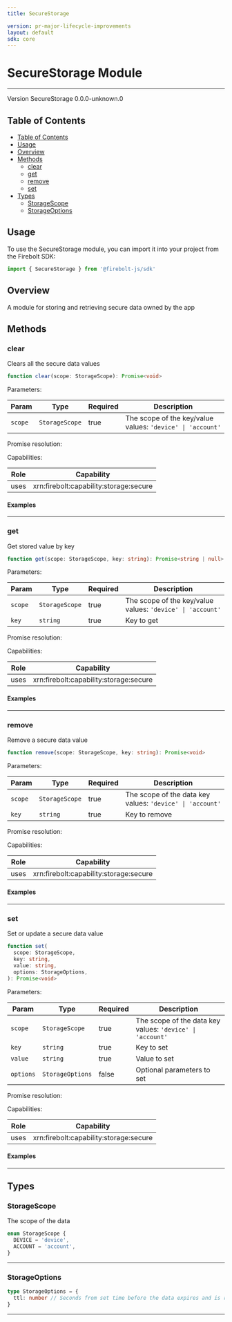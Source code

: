 ```yaml
---
title: SecureStorage

version: pr-major-lifecycle-improvements
layout: default
sdk: core
---
```


# SecureStorage Module

---

Version SecureStorage 0.0.0-unknown.0

## Table of Contents

- [Table of Contents](#table-of-contents)
- [Usage](#usage)
- [Overview](#overview)
- [Methods](#methods)
  - [clear](#clear)
  - [get](#get)
  - [remove](#remove)
  - [set](#set)
- [Types](#types)
  - [StorageScope](#storagescope)
  - [StorageOptions](#storageoptions)

## Usage

To use the SecureStorage module, you can import it into your project from the Firebolt SDK:

```javascript
import { SecureStorage } from '@firebolt-js/sdk'
```

## Overview

A module for storing and retrieving secure data owned by the app

## Methods

### clear

Clears all the secure data values

```typescript
function clear(scope: StorageScope): Promise<void>
```

Parameters:

| Param   | Type           | Required | Description                                                     |
| ------- | -------------- | -------- | --------------------------------------------------------------- |
| `scope` | `StorageScope` | true     | The scope of the key/value <br/>values: `'device' \| 'account'` |

Promise resolution:

Capabilities:

| Role | Capability                             |
| ---- | -------------------------------------- |
| uses | xrn:firebolt:capability:storage:secure |

#### Examples

---

### get

Get stored value by key

```typescript
function get(scope: StorageScope, key: string): Promise<string | null>
```

Parameters:

| Param   | Type           | Required | Description                                                     |
| ------- | -------------- | -------- | --------------------------------------------------------------- |
| `scope` | `StorageScope` | true     | The scope of the key/value <br/>values: `'device' \| 'account'` |
| `key`   | `string`       | true     | Key to get                                                      |

Promise resolution:

Capabilities:

| Role | Capability                             |
| ---- | -------------------------------------- |
| uses | xrn:firebolt:capability:storage:secure |

#### Examples

---

### remove

Remove a secure data value

```typescript
function remove(scope: StorageScope, key: string): Promise<void>
```

Parameters:

| Param   | Type           | Required | Description                                                    |
| ------- | -------------- | -------- | -------------------------------------------------------------- |
| `scope` | `StorageScope` | true     | The scope of the data key <br/>values: `'device' \| 'account'` |
| `key`   | `string`       | true     | Key to remove                                                  |

Promise resolution:

Capabilities:

| Role | Capability                             |
| ---- | -------------------------------------- |
| uses | xrn:firebolt:capability:storage:secure |

#### Examples

---

### set

Set or update a secure data value

```typescript
function set(
  scope: StorageScope,
  key: string,
  value: string,
  options: StorageOptions,
): Promise<void>
```

Parameters:

| Param     | Type             | Required | Description                                                    |
| --------- | ---------------- | -------- | -------------------------------------------------------------- |
| `scope`   | `StorageScope`   | true     | The scope of the data key <br/>values: `'device' \| 'account'` |
| `key`     | `string`         | true     | Key to set                                                     |
| `value`   | `string`         | true     | Value to set                                                   |
| `options` | `StorageOptions` | false    | Optional parameters to set                                     |

Promise resolution:

Capabilities:

| Role | Capability                             |
| ---- | -------------------------------------- |
| uses | xrn:firebolt:capability:storage:secure |

#### Examples

---

## Types

### StorageScope

The scope of the data

```typescript
enum StorageScope {
  DEVICE = 'device',
  ACCOUNT = 'account',
}
```

---

### StorageOptions

```typescript
type StorageOptions = {
  ttl: number // Seconds from set time before the data expires and is removed
}
```

---
